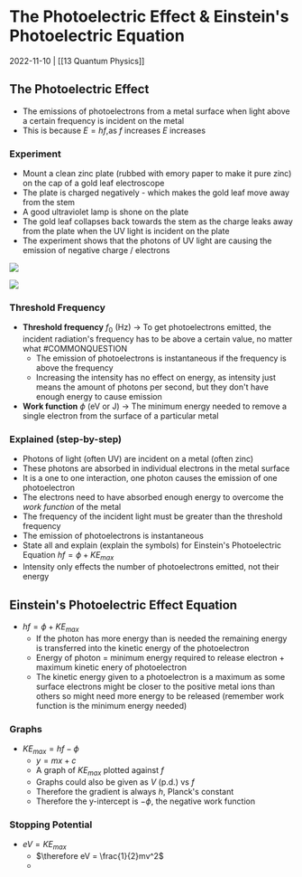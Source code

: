 # The Photoelectric Effect & Einstein's Photoelectric Equation
2022-11-10 | [[13 Quantum Physics]]

## The Photoelectric Effect
- The emissions of photoelectrons from a metal surface when light above a certain frequency is incident on the metal
- This is because $E = hf$,as $f$ increases $E$ increases

### Experiment
- Mount a clean zinc plate (rubbed with emory paper to make it pure zinc) on the cap of a gold leaf electroscope
- The plate is charged negatively - which makes the gold leaf move away from the stem
- A good ultraviolet lamp is shone on the plate
- The gold leaf collapses back towards the stem as the charge leaks away from the plate when the UV light is incident on the plate
- The experiment shows that the photons of UV light are causing the emission of negative charge / electrons 


![](https://cdn.savemyexams.co.uk/cdn-cgi/image/w=1920,f=auto/uploads/2021/05/22.1-Photoelectric-Experiment-1.png)

![](https://cdn.savemyexams.co.uk/cdn-cgi/image/w=1920,f=auto/uploads/2021/05/22.1-Photoelectric-Experiment-2.png)

### Threshold Frequency
- **Threshold frequency** $f_0$ (Hz) -> To get photoelectrons emitted, the incident radiation's frequency has to be above a certain value, no matter what #COMMONQUESTION
	- The emission of photoelectrons is instantaneous if the frequency is above the frequency
	- Increasing the intensity has no effect on energy, as intensity just means the amount of photons per second, but they don't have enough energy to cause emission
- **Work function** $\phi$ (eV or J) -> The minimum energy needed to remove a single electron from the surface of a particular metal

### Explained (step-by-step)
- Photons of light (often UV) are incident on a metal (often zinc)
- These photons are absorbed in individual electrons in the metal surface
- It is a one to one interaction, one photon causes the emission of one photoelectron
- The electrons need to have absorbed enough energy to overcome the *work function* of the metal
- The frequency of the incident light must be greater than the threshold frequency
- The emission of photoelectrons is instantaneous
- State all and explain (explain the symbols) for Einstein's Photoelectric Equation $hf = \phi + KE_{max}$
- Intensity only effects the number of photoelectrons emitted, not their energy

## Einstein's Photoelectric Effect Equation
- $hf = \phi + KE_{max}$
	- If the photon has more energy than is needed the remaining energy is transferred into the kinetic energy of the photoelectron
	- Energy of photon = minimum energy required to release electron + maximum kinetic enery of photoelectron
	- The kinetic energy given to a photoelectron is a maximum as some surface electrons might be closer to the positive metal ions than others so might need more energy to be released (remember work function is the minimum energy needed)

### Graphs
- $KE_{max} = hf - \phi$
	- $y = mx + c$
	- A graph of $KE_{max}$ plotted against $f$
	- Graphs could also be given as $V$ (p.d.) vs $f$
	- Therefore the gradient is always $h$, Planck's constant
	- Therefore the y-intercept is $-\phi$, the negative work function

### Stopping Potential
- $eV = KE_{max}$
	- $\therefore eV = \frac{1}{2}mv^2$ 
	- 



